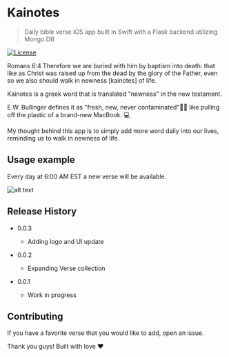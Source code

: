# Kainotes
> Daily bible verse iOS app built in Swift with a Flask backend utilizing Mongo DB 

[![License](https://img.shields.io/badge/License-Apache%202.0-blue.svg)](https://opensource.org/licenses/Apache-2.0)


Romans 6:4 Therefore we are buried with him by baptism into death: that like as Christ was raised up from the dead by the glory of the Father, even so we also should walk in newness [kainotes] of life.

Kainotes is a greek word that is translated "newness" in the new testament. 

E.W. Bullinger defines it as "fresh, new, never contaminated"🌿🌿 like pulling off the plastic of a brand-new MacBook. 💻

My thought behind this app is to simply add more word daily into our lives, reminding us to walk in newness of life. 

## Usage example

Every day at 6:00 AM EST a new verse will be available.  

![alt text](https://github.com/yen936/kainotes_public/blob/master/kainotes_black.png)

## Release History

* 0.0.3 
    * Adding logo and UI update

* 0.0.2 
     * Expanding Verse collection
* 0.0.1
    * Work in progress


## Contributing

If you have a favorite verse that you would like to add, open an issue. 

Thank you guys! Built with love ❤️ 

